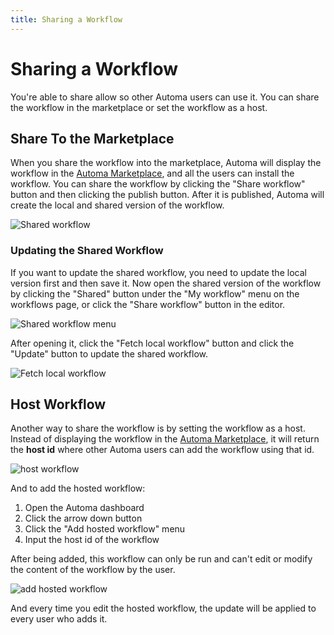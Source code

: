 ```yaml
---
title: Sharing a Workflow
---
```


# Sharing a Workflow
You're able to share allow so other Automa users can use it. You can share the workflow in the marketplace or set the workflow as a host.

## Share To the Marketplace

When you share the workflow into the marketplace, Automa will display the workflow in the [Automa Marketplace](https://www.automa.site/marketplace), and all the users can install the workflow. You can share the workflow by clicking the "Share workflow" button and then clicking the publish button.
After it is published, Automa will create the local and shared version of the workflow.

![Shared workflow](https://s3.ap-southeast-1.amazonaws.com/automa-pub/i/2024/12/02/12ev72-18.png)

### Updating the Shared Workflow

If you want to update the shared workflow, you need to update the local version first and then save it. Now open the shared version of the workflow by clicking the "Shared" button under the "My workflow" menu on the workflows page, or click the "Share workflow" button in the editor.

![Shared workflow menu](https://s3.ap-southeast-1.amazonaws.com/automa-pub/i/2024/12/02/12ev71-km.png)

After opening it, click the "Fetch local workflow" button and click the "Update" button to update the shared workflow.

![Fetch local workflow](https://s3.ap-southeast-1.amazonaws.com/automa-pub/i/2024/12/02/12ev72-zq.png)

## Host Workflow
Another way to share the workflow is by setting the workflow as a host. Instead of displaying the workflow in the [Automa Marketplace](https://www.automa.site/marketplace), it will return the **host id** where other Automa users can add the workflow using that id.

![host workflow](https://s3.ap-southeast-1.amazonaws.com/automa-pub/i/2024/12/02/12ev72-ao.png)

And to add the hosted workflow: 
1. Open the Automa dashboard
2. Click the arrow down button
3. Click the "Add hosted workflow" menu
4. Input the host id of the workflow

After being added, this workflow can only be run and can't edit or modify the content of the workflow by the user.

![add hosted workflow](https://s3.ap-southeast-1.amazonaws.com/automa-pub/i/2024/12/02/12ev72-cl.png)

And every time you edit the hosted workflow, the update will be applied to every user who adds it.